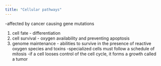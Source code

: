 ```yaml
---
title: "Cellular pathways"
---
```

-affected by cancer causing gene mutations 
1) cell fate - differentiation
2) cell survival - oxygen availability and preventing apoptosis
3) genome maintenance - abilities to survive in the presence of reactive oxygen species and toxins
-specialized cells must follow a schedule of mitosis
-if a cell looses control of the cell cycle, it forms a growth called a tumor

